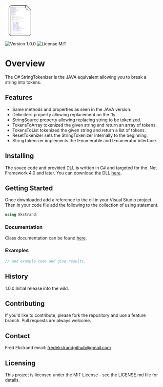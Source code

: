 ![Project type](https://github.com/FredEkstrand/ImageFiles/raw/master/CodeIcon.png )

![Version 1.0.0](https://img.shields.io/badge/Version-1.0.0-brightgreen.svg) ![License MIT](https://img.shields.io/badge/Licence-MIT-blue.svg) 

# Overview

The C# StringTokenizer is the JAVA equivalent allowing you to break a string into tokens.

## Features
* Same methods and properties as seen in the JAVA version.
* Delimiters property allowing replacement on the fly. 
* StringSource property allowing replacing string to be tokenized.
* TokensToArray tokenized the given string and return an array of tokens.
* TokensToList tokenized the given string and return a list of tokens.
* ResetTokenizer sets the StringTokenizer internally to the beginning.
* StringTokenizer implements the IEnumerable and IEnumerator interface.

## Installing
The souce code and provided DLL is written in C# and targeted for the .Net Framework 4.0 and later.
You can download the DLL [here](#).

## Getting Started
Once downloaded add a reference to the dll in your Visual Studio project.
Then in your code file add the following to the collection of using statement.
```csharp
using Ekstrand;
```

### Documentation
Class documentation can be found [here](http://fredekstrand.github.io/StringTokenizer). 


### Examples
```csharp
// add example code and give results.
```

## History
 1.0.0 Initial release into the wild.
 
## Contributing

If you'd like to contribute, please fork the repository and use a feature
branch. Pull requests are always welcome.

## Contact
Fred Ekstrand 
email: fredekstrandgithub@gmail.com
## Licensing

This project is licensed under the MIT License - see the LICENSE.md file for details.

